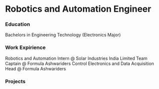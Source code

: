 # Robotics and Automation Engineer 

### Education 
Bachelors in Engineering Technology (Electronics Major)

### Work Expirience 
Robotics and Automation Intern @ Solar Industries India Limited
Team Captain @ Formula Ashwariders
Control Electronics and Data Acquisition Head @ Formula Ashwariders 

### Projects
